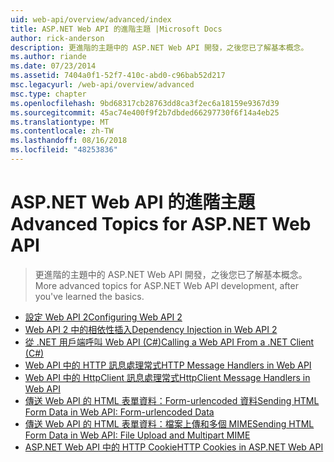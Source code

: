 ```yaml
---
uid: web-api/overview/advanced/index
title: ASP.NET Web API 的進階主題 |Microsoft Docs
author: rick-anderson
description: 更進階的主題中的 ASP.NET Web API 開發，之後您已了解基本概念。
ms.author: riande
ms.date: 07/23/2014
ms.assetid: 7404a0f1-52f7-410c-abd0-c96bab52d217
msc.legacyurl: /web-api/overview/advanced
msc.type: chapter
ms.openlocfilehash: 9bd68317cb28763dd8ca3f2ec6a18159e9367d39
ms.sourcegitcommit: 45ac74e400f9f2b7dbded66297730f6f14a4eb25
ms.translationtype: MT
ms.contentlocale: zh-TW
ms.lasthandoff: 08/16/2018
ms.locfileid: "48253836"
---
```

<a name="advanced-topics-for-aspnet-web-api"></a><span data-ttu-id="4b43a-103">ASP.NET Web API 的進階主題</span><span class="sxs-lookup"><span data-stu-id="4b43a-103">Advanced Topics for ASP.NET Web API</span></span>
====================
> <span data-ttu-id="4b43a-104">更進階的主題中的 ASP.NET Web API 開發，之後您已了解基本概念。</span><span class="sxs-lookup"><span data-stu-id="4b43a-104">More advanced topics for ASP.NET Web API development, after you've learned the basics.</span></span>


- [<span data-ttu-id="4b43a-105">設定 Web API 2</span><span class="sxs-lookup"><span data-stu-id="4b43a-105">Configuring Web API 2</span></span>](configuring-aspnet-web-api.md)
- [<span data-ttu-id="4b43a-106">Web API 2 中的相依性插入</span><span class="sxs-lookup"><span data-stu-id="4b43a-106">Dependency Injection in Web API 2</span></span>](dependency-injection.md)
- [<span data-ttu-id="4b43a-107">從 .NET 用戶端呼叫 Web API (C#)</span><span class="sxs-lookup"><span data-stu-id="4b43a-107">Calling a Web API From a .NET Client (C#)</span></span>](calling-a-web-api-from-a-net-client.md)
- [<span data-ttu-id="4b43a-108">Web API 中的 HTTP 訊息處理常式</span><span class="sxs-lookup"><span data-stu-id="4b43a-108">HTTP Message Handlers in Web API</span></span>](http-message-handlers.md)
- [<span data-ttu-id="4b43a-109">Web API 中的 HttpClient 訊息處理常式</span><span class="sxs-lookup"><span data-stu-id="4b43a-109">HttpClient Message Handlers in Web API</span></span>](httpclient-message-handlers.md)
- [<span data-ttu-id="4b43a-110">傳送 Web API 的 HTML 表單資料：Form-urlencoded 資料</span><span class="sxs-lookup"><span data-stu-id="4b43a-110">Sending HTML Form Data in Web API: Form-urlencoded Data</span></span>](sending-html-form-data-part-1.md)
- [<span data-ttu-id="4b43a-111">傳送 Web API 的 HTML 表單資料：檔案上傳和多個 MIME</span><span class="sxs-lookup"><span data-stu-id="4b43a-111">Sending HTML Form Data in Web API: File Upload and Multipart MIME</span></span>](sending-html-form-data-part-2.md)
- [<span data-ttu-id="4b43a-112">ASP.NET Web API 中的 HTTP Cookie</span><span class="sxs-lookup"><span data-stu-id="4b43a-112">HTTP Cookies in ASP.NET Web API</span></span>](http-cookies.md)
